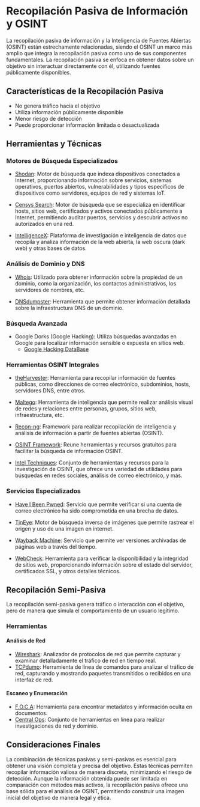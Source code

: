 # Recopilación Pasiva de Información y OSINT

La recopilación pasiva de información y la Inteligencia de Fuentes Abiertas (OSINT) están estrechamente relacionadas, siendo el OSINT un marco más amplio que integra la recopilación pasiva como uno de sus componentes fundamentales. La recopilación pasiva se enfoca en obtener datos sobre un objetivo sin interactuar directamente con él, utilizando fuentes públicamente disponibles.

## Características de la Recopilación Pasiva

- No genera tráfico hacia el objetivo
- Utiliza información públicamente disponible
- Menor riesgo de detección
- Puede proporcionar información limitada o desactualizada

## Herramientas y Técnicas

### Motores de Búsqueda Especializados

- [Shodan](https://www.shodan.io/): Motor de búsqueda que indexa dispositivos conectados a Internet, proporcionando información sobre servicios, sistemas operativos, puertos abiertos, vulnerabilidades y tipos específicos de dispositivos como servidores, equipos de red y sistemas IoT.

- [Censys Search](https://search.censys.io/): Motor de búsqueda que se especializa en identificar hosts, sitios web, certificados y activos conectados públicamente a Internet, permitiendo auditar puertos, servicios y descubrir activos no autorizados en una red.

- [IntelligenceX](https://intelx.io/tools): Plataforma de investigación e inteligencia de datos que recopila y analiza información de la web abierta, la web oscura (dark web) y otras bases de datos.

### Análisis de Dominio y DNS

- [Whois](https://who.is/): Utilizado para obtener información sobre la propiedad de un dominio, como la organización, los contactos administrativos, los servidores de nombres, etc.

- [DNSdumpster](https://dnsdumpster.com/): Herramienta que permite obtener información detallada sobre la infraestructura DNS de un dominio.

### Búsqueda Avanzada

- Google Dorks (Google Hacking): Utiliza búsquedas avanzadas en Google para localizar información sensible o expuesta en sitios web.
   * [Google Hacking DataBase](https://www.exploit-db.com/google-hacking-database)

### Herramientas OSINT Integrales

- [theHarvester](https://github.com/laramies/theHarvester): Herramienta para recopilar información de fuentes públicas, como direcciones de correo electrónico, subdominios, hosts, servidores DNS, entre otros.

- [Maltego](https://www.maltego.com/): Herramienta de inteligencia que permite realizar análisis visual de redes y relaciones entre personas, grupos, sitios web, infraestructura, etc.

- [Recon-ng](https://github.com/lanmaster53/recon-ng): Framework para realizar recopilación de inteligencia y análisis de información a partir de fuentes abiertas (OSINT).

- [OSINT Framework](http://osintframework.com): Reune herramientas y recursos gratuitos para facilitar la búsqueda de información OSINT.

- [Intel Techniques](https://inteltechniques.com/tools/): Conjunto de herramientas y recursos para la investigación de OSINT, que ofrece una variedad de utilidades para búsquedas en redes sociales, análisis de correo electrónico, y más.

### Servicios Especializados

- [Have I Been Pwned](https://haveibeenpwned.com/): Servicio que permite verificar si una cuenta de correo electrónico ha sido comprometida en una brecha de datos.

- [TinEye](https://tineye.com/): Motor de búsqueda inversa de imágenes que permite rastrear el origen y uso de una imagen en internet.

- [Wayback Machine](https://archive.org/web/): Servicio que permite ver versiones archivadas de páginas web a través del tiempo.

- [WebCheck](https://web-check.xyz/): Herramienta para verificar la disponibilidad y la integridad de sitios web, proporcionando información sobre el estado del servidor, certificados SSL, y otros detalles técnicos.

## Recopilación Semi-Pasiva

La recopilación semi-pasiva genera tráfico o interacción con el objetivo, pero de manera que simula el comportamiento de un usuario legítimo.

### Herramientas

#### Análisis de Red
- [Wireshark](https://www.wireshark.org/): Analizador de protocolos de red que permite capturar y examinar detalladamente el tráfico de red en tiempo real.
- [TCPdump](https://www.tcpdump.org/): Herramienta de línea de comandos para analizar el tráfico de red, capturando y mostrando paquetes transmitidos o recibidos en una interfaz de red.

#### Escaneo y Enumeración
- [F.O.C.A](https://github.com/ElevenPaths/FOCA): Herramienta para encontrar metadatos y información oculta en documentos.
- [Central Ops](https://centralops.net/): Conjunto de herramientas en línea para realizar investigaciones de red y dominio.

## Consideraciones Finales

La combinación de técnicas pasivas y semi-pasivas es esencial para obtener una visión completa y precisa del objetivo. Estas técnicas permiten recopilar información valiosa de manera discreta, minimizando el riesgo de detección. Aunque la información obtenida puede ser limitada en comparación con métodos más activos, la recopilación pasiva ofrece una base sólida para el análisis de OSINT, permitiendo construir una imagen inicial del objetivo de manera legal y ética.

